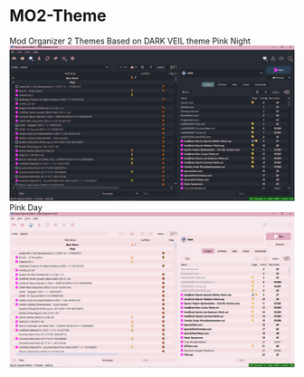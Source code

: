 # MO2-Theme
Mod Organizer 2 Themes Based on DARK VEIL theme
Pink Night
![Screenshot](pics/pink_night.png)
Pink Day
![Screenshot](pics/pink_day.png)
